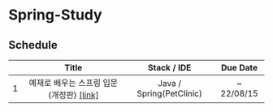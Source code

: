# Spring-Study

## Schedule
|     |                                                        Title                                                         |      Stack / IDE      | Due Date |
|:---:|:--------------------------------------------------------------------------------------------------------------------:|:---------------------:|:--------:|
|  1  |예재로 배우는 스프링 입문(개정판) [[link]](https://www.inflearn.com/course/spring_revised_edition#curriculum)|Java / Spring(PetClinic)|~ 22/08/15|

